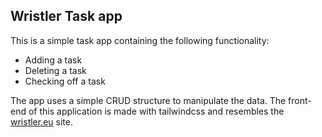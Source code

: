 ## Wristler Task app

This is a simple task app containing the following functionality:

- Adding a task
- Deleting a task
- Checking off a task

The app uses a simple CRUD structure to manipulate the data. The front-end of this application is made with tailwindcss and resembles the [wristler.eu](wristler.eu) site.
